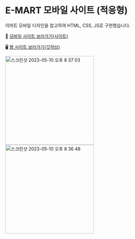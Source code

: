 # E-MART 모바일 사이트 (적응형)

이마트 모바일 디자인을 참고하여 HTML, CSS, JS로 구현했습니다.

📱 [모바일 사이트 보러가기(사이트)](https://songyunjeong.github.io/emart_mobile_site)

🖥️ [웹 사이트 보러가기(깃허브)](https://github.com/songyunjeong/emart_site)

<img width="280" alt="스크린샷 2023-05-10 오후 8 37 03" src="https://github.com/songyunjeong/emart_site/assets/117874502/748485f3-970e-4288-8a35-1d1887cd6994">

<img width="280" alt="스크린샷 2023-05-10 오후 8 36 48" src="https://github.com/songyunjeong/emart_site/assets/117874502/0d063bb7-e843-4090-a6ef-fe01f0ad2c66">
